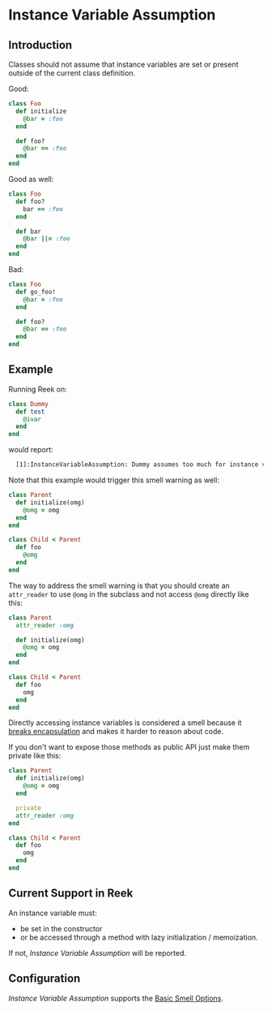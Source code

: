 # Instance Variable Assumption

## Introduction

Classes should not assume that instance variables are set or present outside of the current class definition.

Good:

```Ruby
class Foo
  def initialize
    @bar = :foo
  end

  def foo?
    @bar == :foo
  end
end
```

Good as well:

```Ruby
class Foo
  def foo?
    bar == :foo
  end

  def bar
    @bar ||= :foo
  end
end
```

Bad:

```Ruby
class Foo
  def go_foo!
    @bar = :foo
  end

  def foo?
    @bar == :foo
  end
end
```

## Example

Running Reek on:

```Ruby
class Dummy
  def test
    @ivar
  end
end
```

would report:

```Bash
  [1]:InstanceVariableAssumption: Dummy assumes too much for instance variable @ivar
```

Note that this example would trigger this smell warning as well:

```Ruby
class Parent
  def initialize(omg)
    @omg = omg
  end
end

class Child < Parent
  def foo
    @omg
  end
end
```

The way to address the smell warning is that you should create an `attr_reader` to use `@omg` in the subclass and not access `@omg` directly like this:

```Ruby
class Parent
  attr_reader :omg

  def initialize(omg)
    @omg = omg
  end
end

class Child < Parent
  def foo
    omg
  end
end
```

Directly accessing instance variables is considered a smell because it [breaks encapsulation](http://designisrefactoring.com/2015/03/29/organizing-data-self-encapsulation/) and makes it harder to reason about code.

If you don't want to expose those methods as public API just make them private like this:

```Ruby
class Parent
  def initialize(omg)
    @omg = omg
  end

  private
  attr_reader :omg
end

class Child < Parent
  def foo
    omg
  end
end
```


## Current Support in Reek

An instance variable must:

* be set in the constructor
* or be accessed through a method with lazy initialization / memoization.

If not, _Instance Variable Assumption_ will be reported.

## Configuration

_Instance Variable Assumption_ supports the [Basic Smell Options](Basic-Smell-Options.md).
